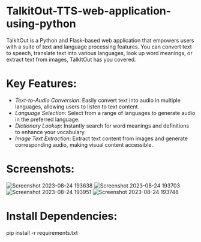 # TalkitOut-TTS-web-application-using-python

TalkItOut is a Python and Flask-based web application that empowers users with a suite of text and language processing features. You can convert text to speech, translate text into various languages, look up word meanings, or extract text from images, TalkItOut has you covered.

# Key Features:

- *Text-to-Audio Conversion*: Easily convert text into audio in multiple languages, allowing users to listen to text content.
- *Language Selection*: Select from a range of languages to generate audio in the preferred language.
- *Dictionary Lookup*: Instantly search for word meanings and definitions to enhance your vocabulary.
- *Image Text Extraction*: Extract text content from images and generate corresponding audio, making visual content accessible.

# Screenshots:

![Screenshot 2023-08-24 193638](https://github.com/ahsplore/TalkitOut-TTS-web-application-python/assets/142819550/8573e38b-906b-49e3-8ba3-50b2ff891547)
![Screenshot 2023-08-24 193703](https://github.com/ahsplore/TalkitOut-TTS-web-application-python/assets/142819550/7b5a23c5-0926-4498-8834-01cfd2fe10f7)
![Screenshot 2023-08-24 193951](https://github.com/ahsplore/TalkitOut-TTS-web-application-python/assets/142819550/0838e84a-6e9e-40bd-a314-350287d1f1a1)
![Screenshot 2023-08-24 193748](https://github.com/ahsplore/TalkitOut-TTS-web-application-python/assets/142819550/954dc02d-6ad9-42a2-ad1a-89eba775c830)

# Install Dependencies:
pip install -r requirements.txt
